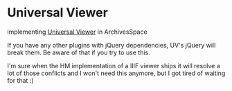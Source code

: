 # Universal Viewer

implementing [Universal Viewer](https://universalviewer.io) in ArchivesSpace

If you have any other plugins with jQuery dependencies, UV's jQuery will break them. Be aware of that if you try to use this.

I'm sure when the HM implementation of a IIIF viewer ships it will resolve a lot of those conflicts and I won't need this anymore, but I got tired of waiting for that :)
